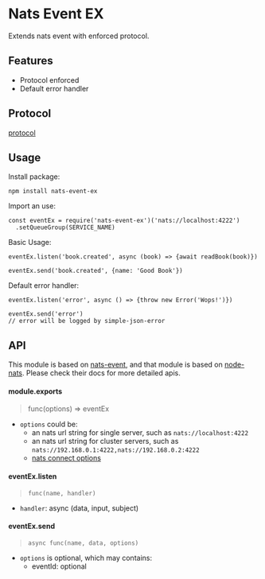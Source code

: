 # Nats Event EX

Extends nats event with enforced protocol.

## Features

- Protocol enforced
- Default error handler

## Protocol

[protocol](docs/protocol.md)

## Usage

Install package:

```
npm install nats-event-ex
```

Import an use:

```ecmascript 6
const eventEx = require('nats-event-ex')('nats://localhost:4222')
  .setQueueGroup(SERVICE_NAME)
```

Basic Usage:

```ecmascript 6
eventEx.listen('book.created', async (book) => {await readBook(book)})

eventEx.send('book.created', {name: 'Good Book'})
```

Default error handler:

```ecmascript 6
eventEx.listen('error', async () => {throw new Error('Wops!')})

eventEx.send('error')
// error will be logged by simple-json-error
```

## API

This module is based on [nats-event](https://github.com/zhaoyao91/nats-event),
and that module is based on [node-nats](https://github.com/nats-io/node-nats).
Please check their docs for more detailed apis.

#### module.exports

> func(options) => eventEx

- `options` could be:
  - an nats url string for single server, such as `nats://localhost:4222`
  - an nats url string for cluster servers, such as `nats://192.168.0.1:4222,nats://192.168.0.2:4222`
  - [nats connect options](https://github.com/nats-io/node-nats)
  
#### eventEx.listen

> `func(name, handler)`

- `handler`: async (data, input, subject)

#### eventEx.send

> `async func(name, data, options)`

- `options` is optional, which may contains:
  - eventId: optional